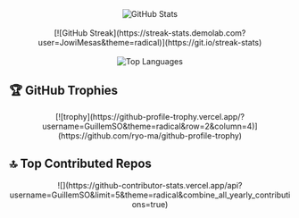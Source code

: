 <div align="center">
<img src="https://github-readme-stats.vercel.app/api?username=GuillemSO&theme=radical&hide_border=false&include_all_commits=false&count_private=false" alt="GitHub Stats" />
<br/><br/>
  [![GitHub Streak](https://streak-stats.demolab.com?user=JowiMesas&theme=radical)](https://git.io/streak-stats)
<br/><br/>
<img src="https://github-readme-stats.vercel.app/api/top-langs/?username=GuillemSO&theme=radical&hide_border=false&include_all_commits=false&count_private=false&layout=compact" alt="Top Languages" />
</div>
 
## 🏆 GitHub Trophies
<div align="center">
  [![trophy](https://github-profile-trophy.vercel.app/?username=GuillemSO&theme=radical&row=2&column=4)](https://github.com/ryo-ma/github-profile-trophy)
</div>
 
## 🔝 Top Contributed Repos
<div align="center">
  ![](https://github-contributor-stats.vercel.app/api?username=GuillemSO&limit=5&theme=radical&combine_all_yearly_contributions=true)
</div>
